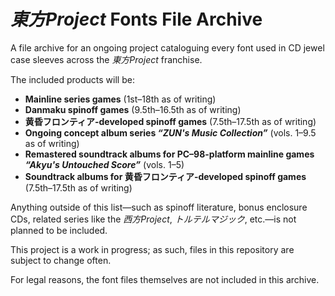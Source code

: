 # _東方Project_ Fonts File Archive
A file archive for an ongoing project cataloguing every font used in CD jewel case sleeves across the _東方Project_ franchise. 

The included products will be:

- **Mainline series games** (1st–18th as of writing)
- **Danmaku spinoff games** (9.5th–16.5th as of writing)
- **黄昏フロンティア-developed spinoff games** (7.5th–17.5th as of writing)
- **Ongoing concept album series _“ZUN's Music Collection”_** (vols. 1–9.5 as of writing)
- **Remastered soundtrack albums for PC–98-platform mainline games _“Akyu's Untouched Score”_** (vols. 1–5)
- **Soundtrack albums for 黄昏フロンティア-developed spinoff games** (7.5th–17.5th as of writing)

Anything outside of this list—such as spinoff literature, bonus enclosure CDs, related series like the _西方Project_, _トルテルマジック_, etc.—is not planned to be included.

This project is a work in progress; as such, files in this repository are subject to change often.

For legal reasons, the font files themselves are not included in this archive.
